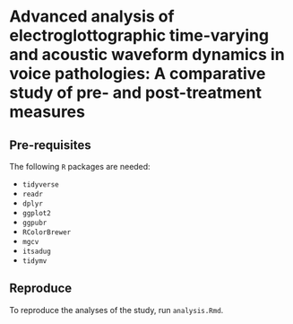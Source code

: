 # Advanced analysis of electroglottographic time-varying and acoustic waveform dynamics in voice pathologies: A comparative study of pre- and post-treatment measures


## Pre-requisites

The following `R` packages are needed:

* `tidyverse`
* `readr`
* `dplyr`
* `ggplot2`
* `ggpubr`
* `RColorBrewer`
* `mgcv`
* `itsadug`
* `tidymv`
  
## Reproduce

To reproduce the analyses of the study, run `analysis.Rmd`.
